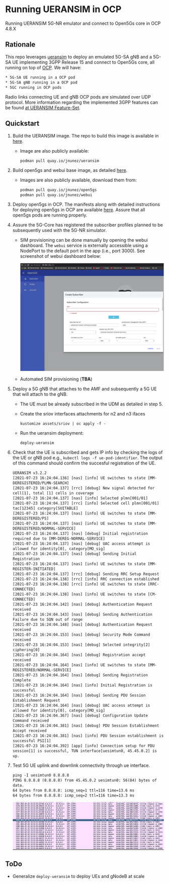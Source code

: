 # Running UERANSIM in OCP

Running UERANSIM 5G-NR emulator and connect to Open5Gs core in OCP 4.8.X 

## Rationale

This repo leverages [ueransim](https://github.com/aligungr/UERANSIM) to deploy an emulated 5G-SA gNB and a 5G-SA UE implementing 3GPP Release 15 and connect to Open5Gs core, all running on top of [OCP](https://github.com/openshift). We will have:

	* 5G-SA UE running in a OCP pod
	* 5G-SA gNB running in a OCP pod
	* 5GC running in OCP pods

Radio links connecting UE and gNB OCP pods are simulated over UDP protocol. More information regarding the implemented 3GPP features can be found [at UERANSIM Feature-Set](https://github.com/aligungr/UERANSIM/wiki/Feature-Set).

## Quickstart

1. Build the UERANSIM image. The repo to build this image is available in [here](https://github.com/jnunyez/build-ueransim). 
	- Image are also publicly available:

		```console
    	podman pull quay.io/jnunez/ueransim
		```

2. Build open5gs and webui base image, as detailed [here](http://github.com/jnunyez/build-open5gs). 
	
	- Images are also publicly available, download them from:

		```console
    	podman pull quay.io/jnunez/open5gs
    	podman pull quay.io/jnunez/webui
		```

3. Deploy open5gs in OCP. The manifests along with detailed instructions for deploying open5gs in OCP are available [here](https://github.com/jnunyez/kindk8s-open5gs). Assure that all open5gs pods are running properly.

4. Assure the 5G-Core has registered the subscriber profiles planned to be subsequently used with the 5G-NR simulator. 
	
	- SIM provisioning can be done manually by opening the webui dashboard. The `webui` service is externally accessible using a NodePort to the default port in the app (i.e., port 3000). See screenshot of webui dashboard below:

		![Subscriber](./images/webui.png?raw=true)

	- Automated SIM provisioning (**TBA**)

5. Deploy a 5G gNB that attaches to the AMF and subsequently a 5G UE that will attach to the gNB. 

	- The UE must be already subscribed in the UDM as detailed in step 5.
 
	- Create the sriov interfaces attachments for n2 and n3 ifaces

		```console
		kustomize assets/sriov | oc apply -f -
		```

	- Run the ueransim deployment:

   		```console
   		deploy-ueransim
   		```

6. Check that the UE is subscribed and gets IP info by checking the logs of the UE or gNB pod e.g., `kubectl logs -f ue-pod-identifier`. The output of this command should confirm the succesful registration of the UE.

	```console
	UERANSIM v3.2.2
	[2021-07-23 16:24:04.136] [nas] [info] UE switches to state [MM-DEREGISTERED/PLMN-SEARCH]
	[2021-07-23 16:24:04.137] [rrc] [debug] New signal detected for cell[1], total [1] cells in coverage
	[2021-07-23 16:24:04.137] [nas] [info] Selected plmn[001/01]
	[2021-07-23 16:24:04.137] [rrc] [info] Selected cell plmn[001/01] tac[12345] category[SUITABLE]
	[2021-07-23 16:24:04.137] [nas] [info] UE switches to state [MM-DEREGISTERED/PS]
	[2021-07-23 16:24:04.137] [nas] [info] UE switches to state [MM-DEREGISTERED/NORMAL-SERVICE]
	[2021-07-23 16:24:04.137] [nas] [debug] Initial registration required due to [MM-DEREG-NORMAL-SERVICE]
	[2021-07-23 16:24:04.137] [nas] [debug] UAC access attempt is allowed for identity[0], category[MO_sig]
	[2021-07-23 16:24:04.137] [nas] [debug] Sending Initial Registration
	[2021-07-23 16:24:04.137] [nas] [info] UE switches to state [MM-REGISTER-INITIATED]
	[2021-07-23 16:24:04.137] [rrc] [debug] Sending RRC Setup Request
	[2021-07-23 16:24:04.138] [rrc] [info] RRC connection established
	[2021-07-23 16:24:04.138] [rrc] [info] UE switches to state [RRC-CONNECTED]
	[2021-07-23 16:24:04.138] [nas] [info] UE switches to state [CM-CONNECTED]
	[2021-07-23 16:24:04.142] [nas] [debug] Authentication Request received
	[2021-07-23 16:24:04.143] [nas] [debug] Sending Authentication Failure due to SQN out of range
	[2021-07-23 16:24:04.148] [nas] [debug] Authentication Request received
	[2021-07-23 16:24:04.153] [nas] [debug] Security Mode Command received
	[2021-07-23 16:24:04.153] [nas] [debug] Selected integrity[2] ciphering[0]
	[2021-07-23 16:24:04.164] [nas] [debug] Registration accept received
	[2021-07-23 16:24:04.164] [nas] [info] UE switches to state [MM-REGISTERED/NORMAL-SERVICE]
	[2021-07-23 16:24:04.164] [nas] [debug] Sending Registration Complete
	[2021-07-23 16:24:04.164] [nas] [info] Initial Registration is successful
	[2021-07-23 16:24:04.164] [nas] [debug] Sending PDU Session Establishment Request
	[2021-07-23 16:24:04.164] [nas] [debug] UAC access attempt is allowed for identity[0], category[MO_sig]
	[2021-07-23 16:24:04.367] [nas] [debug] Configuration Update Command received
	[2021-07-23 16:24:04.381] [nas] [debug] PDU Session Establishment Accept received
	[2021-07-23 16:24:04.381] [nas] [info] PDU Session establishment is successful PSI[1]
	[2021-07-23 16:24:04.392] [app] [info] Connection setup for PDU session[1] is successful, TUN interface[uesimtun0, 45.45.0.2] is up.
	```

7. Test 5G UE uplink and downlink connectivity through ue interface.

	```console
	ping -I uesimtun0 8.8.8.8
	PING 8.8.8.8 (8.8.8.8) from 45.45.0.2 uesimtun0: 56(84) bytes of data.
	64 bytes from 8.8.8.8: icmp_seq=1 ttl=116 time=13.6 ms
	64 bytes from 8.8.8.8: icmp_seq=2 ttl=116 time=13.3 ms
	```

	![Wireshark](./images/wireshark.png?raw=true)


## ToDo

- Generalize `deploy-ueransim` to deploy UEs and gNodeB at scale
